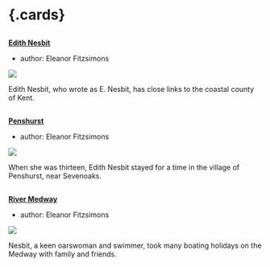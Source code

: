 <param ve-config 
       title="Edith Nesbit's Kent"
       banner="/images/banners/19c.jpg"
       layout="index">

# {.cards}

##
**[Edith Nesbit](/nesbit/nesbit-biography)**

- author: Eleanor Fitzsimons

![](https://iiif.juncture-digital.org/thumbnail?url=https://stor.artstor.org/stor/f3df3254-575f-4f32-ae8b-198c806e9d50)

Edith Nesbit, who wrote as E. Nesbit, has close links to the coastal county of Kent.

##
**[Penshurst](/nesbit/nesbit-penshurst)**

- author: Eleanor Fitzsimons

![](https://iiif.juncture-digital.org/thumbnail?url=https://stor.artstor.org/stor/79fb2d02-04f1-4a1b-b03a-c3315d2c1787)

When she was thirteen, Edith Nesbit stayed for a time in the village of Penshurst, near Sevenoaks. 

##
**[River Medway](/nesbit/nesbit-river-medway)**

- author: Eleanor Fitzsimons

![](https://iiif.juncture-digital.org/thumbnail?url=https://stor.artstor.org/stor/ae0662fc-e1a2-43a1-8382-71def7414a5c)

Nesbit, a keen oarswoman and swimmer, took many boating holidays on the Medway with family and friends.


